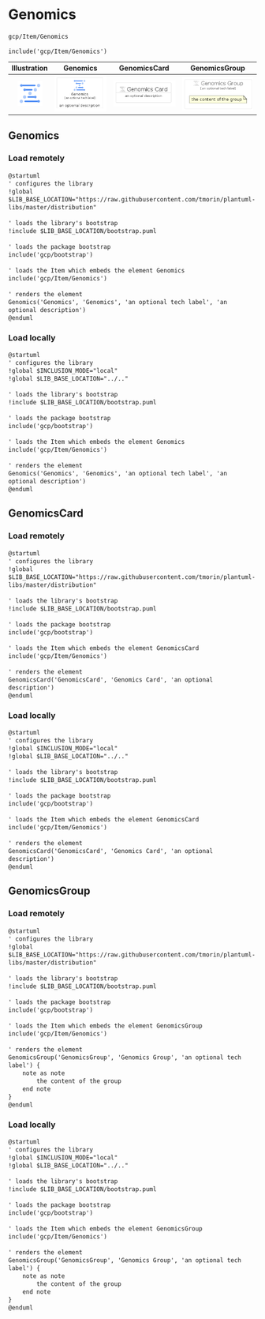 # Genomics


```text
gcp/Item/Genomics
```

```text
include('gcp/Item/Genomics')
```



| Illustration | Genomics | GenomicsCard | GenomicsGroup |
| :---: | :---: | :---: | :---: |
| ![illustration for Illustration](../../gcp/Item/Genomics.png) | ![illustration for Genomics](../../gcp/Item/Genomics.Local.png) | ![illustration for GenomicsCard](../../gcp/Item/GenomicsCard.Local.png) | ![illustration for GenomicsGroup](../../gcp/Item/GenomicsGroup.Local.png) |




## Genomics

### Load remotely
```plantuml
@startuml
' configures the library
!global $LIB_BASE_LOCATION="https://raw.githubusercontent.com/tmorin/plantuml-libs/master/distribution"

' loads the library's bootstrap
!include $LIB_BASE_LOCATION/bootstrap.puml

' loads the package bootstrap
include('gcp/bootstrap')

' loads the Item which embeds the element Genomics
include('gcp/Item/Genomics')

' renders the element
Genomics('Genomics', 'Genomics', 'an optional tech label', 'an optional description')
@enduml
```

### Load locally
```plantuml
@startuml
' configures the library
!global $INCLUSION_MODE="local"
!global $LIB_BASE_LOCATION="../.."

' loads the library's bootstrap
!include $LIB_BASE_LOCATION/bootstrap.puml

' loads the package bootstrap
include('gcp/bootstrap')

' loads the Item which embeds the element Genomics
include('gcp/Item/Genomics')

' renders the element
Genomics('Genomics', 'Genomics', 'an optional tech label', 'an optional description')
@enduml
```

## GenomicsCard

### Load remotely
```plantuml
@startuml
' configures the library
!global $LIB_BASE_LOCATION="https://raw.githubusercontent.com/tmorin/plantuml-libs/master/distribution"

' loads the library's bootstrap
!include $LIB_BASE_LOCATION/bootstrap.puml

' loads the package bootstrap
include('gcp/bootstrap')

' loads the Item which embeds the element GenomicsCard
include('gcp/Item/Genomics')

' renders the element
GenomicsCard('GenomicsCard', 'Genomics Card', 'an optional description')
@enduml
```

### Load locally
```plantuml
@startuml
' configures the library
!global $INCLUSION_MODE="local"
!global $LIB_BASE_LOCATION="../.."

' loads the library's bootstrap
!include $LIB_BASE_LOCATION/bootstrap.puml

' loads the package bootstrap
include('gcp/bootstrap')

' loads the Item which embeds the element GenomicsCard
include('gcp/Item/Genomics')

' renders the element
GenomicsCard('GenomicsCard', 'Genomics Card', 'an optional description')
@enduml
```

## GenomicsGroup

### Load remotely
```plantuml
@startuml
' configures the library
!global $LIB_BASE_LOCATION="https://raw.githubusercontent.com/tmorin/plantuml-libs/master/distribution"

' loads the library's bootstrap
!include $LIB_BASE_LOCATION/bootstrap.puml

' loads the package bootstrap
include('gcp/bootstrap')

' loads the Item which embeds the element GenomicsGroup
include('gcp/Item/Genomics')

' renders the element
GenomicsGroup('GenomicsGroup', 'Genomics Group', 'an optional tech label') {
    note as note
        the content of the group
    end note
}
@enduml
```

### Load locally
```plantuml
@startuml
' configures the library
!global $INCLUSION_MODE="local"
!global $LIB_BASE_LOCATION="../.."

' loads the library's bootstrap
!include $LIB_BASE_LOCATION/bootstrap.puml

' loads the package bootstrap
include('gcp/bootstrap')

' loads the Item which embeds the element GenomicsGroup
include('gcp/Item/Genomics')

' renders the element
GenomicsGroup('GenomicsGroup', 'Genomics Group', 'an optional tech label') {
    note as note
        the content of the group
    end note
}
@enduml
```

